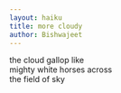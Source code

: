 ```yaml
---
layout: haiku
title: more cloudy
author: Bishwajeet
---
```


the cloud gallop like<br>
mighty white horses across<br>
the field of sky <br>
